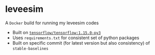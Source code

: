 # leveesim

A `Docker` build for running my leveesim codes

* Built on [`tensorflow/tensorflow:1.15.0-py3`](https://hub.docker.com/layers/tensorflow/tensorflow/1.15.0-py3/images/sha256-ac8457b32f65b68ee2421eabaea70919b373ada9746d46a6d1566d66c75ff719)
* Uses `requirements.txt` for consistent set of python packages
* Built on specific commit (for latest version but also consistency) of `stable-baselines`